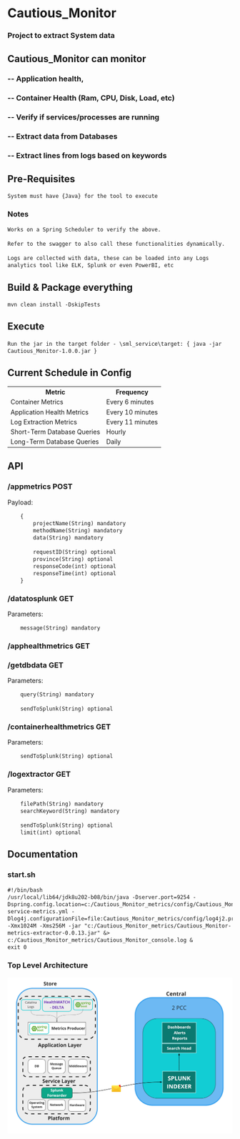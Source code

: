 # Cautious_Monitor
### Project to extract System data

##  Cautious_Monitor can monitor
###  -- Application health, 
###  -- Container Health (Ram, CPU, Disk, Load, etc) 
###  -- Verify if services/processes are running
###  -- Extract data from Databases
###  -- Extract lines from logs based on keywords


## Pre-Requisites
    System must have {Java} for the tool to execute
	
### Notes
	Works on a Spring Scheduler to verify the above.

	Refer to the swagger to also call these functionalities dynamically.

	Logs are collected with data, these can be loaded into any Logs analytics tool like ELK, Splunk or even PowerBI, etc

## Build & Package everything
    mvn clean install -DskipTests

## Execute
    Run the jar in the target folder - \sml_service\target: { java -jar Cautious_Monitor-1.0.0.jar }

## Current Schedule in Config

<table>
	<tr>
		<th>Metric</th>
		<th>Frequency</th>
	</tr>
	<tr>
		<td>Container Metrics</td>
		<td>Every 6 minutes</td>
	</tr>
	<tr>
		<td>Application Health Metrics</td>
		<td>Every 10 minutes</td>
	</tr>
	<tr>
		<td>Log Extraction Metrics</td>
		<td>Every 11 minutes</td>
	</tr>
	<tr>
		<td>Short-Term Database Queries</td>
		<td>Hourly</td>
	</tr>
	<tr>
		<td>Long-Term Database Queries</td>
		<td>Daily</td>
	</tr>
</table>


## API

### /appmetrics POST

Payload:

	    {
	        projectName(String) mandatory
	    	methodName(String) mandatory
	    	data(String) mandatory
	
	    	requestID(String) optional
	    	province(String) optional	
	    	responseCode(int) optional	
	    	responseTime(int) optional
	    }
	    
### /datatosplunk GET

Parameters: 
		
		message(String) mandatory


### /apphealthmetrics GET

### /getdbdata GET

Parameters:
	
		query(String) mandatory
		
		sendToSplunk(String) optional

### /containerhealthmetrics GET

Parameters:

		sendToSplunk(String) optional

### /logextractor GET

Parameters:

		filePath(String) mandatory
		searchKeyword(String) mandatory
		
		sendToSplunk(String) optional
		limit(int) optional	
    
## Documentation


### start.sh
    #!/bin/bash
    /usr/local/lib64/jdk8u202-b08/bin/java -Dserver.port=9254 -Dspring.config.location=c:/Cautious_Monitor_metrics/config/Cautious_Monitor-service-metrics.yml -Dlog4j.configurationFile=file:Cautious_Monitor_metrics/config/log4j2.properties -Xmx1024M -Xms256M -jar "c:/Cautious_Monitor_metrics/Cautious_Monitor-metrics-extractor-0.0.13.jar" &> c:/Cautious_Monitor_metrics/Cautious_Monitor_console.log &
    exit 0

### Top Level Architecture
![Top Level Architecture](doc/TopLevelArchitecture.png)
